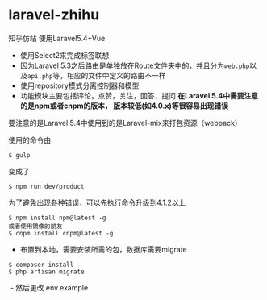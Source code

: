 # laravel-zhihu
知乎仿站
使用Laravel5.4+Vue

- 使用Select2来完成标签联想
- 因为Laravel 5.3之后路由是单独放在Route文件夹中的，并且分为`web.php`以及`api.php`等，相应的文件中定义的路由不一样
- 使用repository模式分离控制器和模型
- 功能模块主要包括评论，点赞，关注，回答，提问
**在Laravel 5.4中需要注意的是npm或者cnpm的版本，
版本较低(如4.0.x)等很容易出现错误**

要注意的是Laravel 5.4中使用到的是Laravel-mix来打包资源（webpack）

使用的命令由
```$xslt
$ gulp
```

变成了
```$xslt
$ npm run dev/product
```

为了避免出现各种错误，可以先执行命令升级到4.1.2以上
```$xslt
$ npm install npm@latest -g
或者使用镜像的朋友
$ cnpm install cnpm@latest -g
```

- 布置到本地，需要安装所需的包，数据库需要migrate

```
$ composer install
$ php artisan migrate
```
  - 然后更改.env.example
